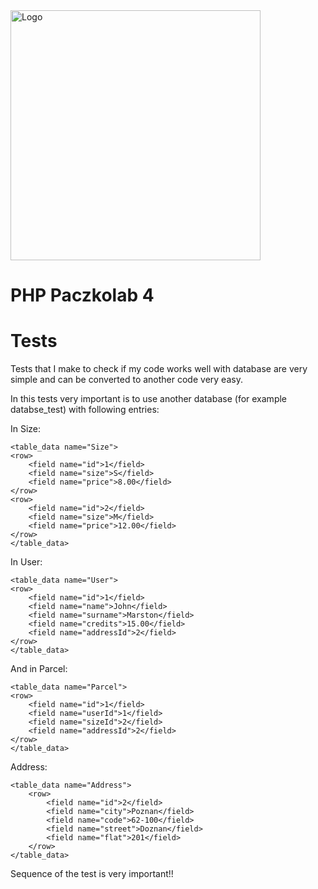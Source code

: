 <img alt="Logo" src="http://coderslab.pl/svg/logo-coderslab.svg" width="400">

# PHP Paczkolab 4




# Tests #

Tests that I make to check if my code works well with database are very simple and can be
converted to another code very easy.

In this tests very important is to use another database (for example databse_test) with following entries:

In Size:

	<table_data name="Size">
	<row>
		<field name="id">1</field>
		<field name="size">S</field>
		<field name="price">8.00</field>
	</row>
	<row>
		<field name="id">2</field>
		<field name="size">M</field>
		<field name="price">12.00</field>
	</row>
	</table_data>

In User:

	<table_data name="User">
	<row>
		<field name="id">1</field>
		<field name="name">John</field>
		<field name="surname">Marston</field>
		<field name="credits">15.00</field>
		<field name="addressId">2</field>
	</row>
	</table_data>


And in Parcel:

	<table_data name="Parcel">
	<row>
		<field name="id">1</field>
		<field name="userId">1</field>
		<field name="sizeId">2</field>
		<field name="addressId">2</field>
	</row>
	</table_data>

Address:

	<table_data name="Address">
		<row>
			<field name="id">2</field>
			<field name="city">Poznan</field>
			<field name="code">62-100</field>
			<field name="street">Doznan</field>
			<field name="flat">201</field>
		</row>
	</table_data>


Sequence of the test is very important!!